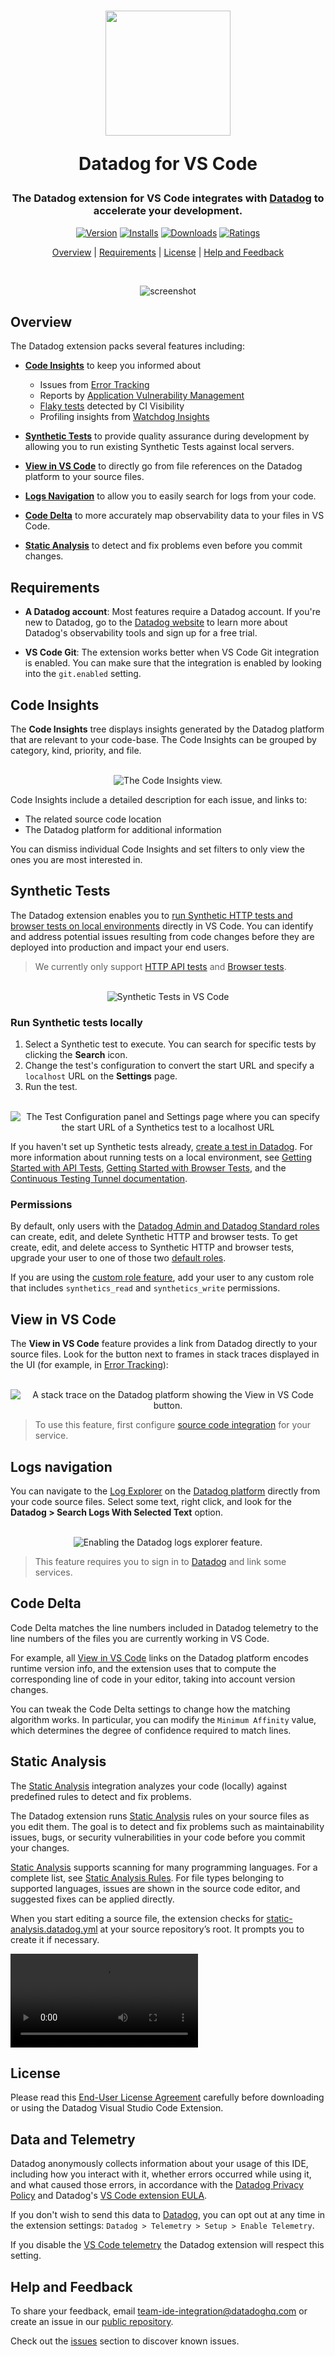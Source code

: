 <div align="center">
<h1>
<img src="https://raw.githubusercontent.com/DataDog/datadog-for-vscode/1d2c8709c11224947332c13155c898a6700d4d6e/assets/images/readme/logo.png" width="200"/>

<b>Datadog for VS Code</b>

</h1>

<h3>The Datadog extension for VS Code integrates with <a href="https://app.datadoghq.com">Datadog</a> to accelerate your development.</h3>

[![Version](https://img.shields.io/visual-studio-marketplace/v/datadog.datadog-vscode?style=for-the-badge&colorA=252525&colorB=6B1DAC)](https://marketplace.visualstudio.com/items?itemName=datadog.datadog-vscode)
[![Installs](https://img.shields.io/visual-studio-marketplace/i/datadog.datadog-vscode?style=for-the-badge&colorA=252525&colorB=6B1DAC)](https://marketplace.visualstudio.com/items?itemName=datadog.datadog-vscode)
[![Downloads](https://img.shields.io/visual-studio-marketplace/d/datadog.datadog-vscode?style=for-the-badge&colorA=252525&colorB=6B1DAC)](https://marketplace.visualstudio.com/items?itemName=datadog.datadog-vscode)
[![Ratings](https://img.shields.io/visual-studio-marketplace/r/datadog.datadog-vscode?style=for-the-badge&colorA=252525&colorB=6B1DAC)](https://marketplace.visualstudio.com/items?itemName=datadog.datadog-vscode)

[Overview](#overview)
| [Requirements](#requirements)
| [License](#license)
| [Help and Feedback](#help-and-feedback)

<br/>

![screenshot](https://raw.githubusercontent.com/DataDog/datadog-for-vscode/80d6402c0fe80577d481f69a9ac199a3cbc2e374/assets/images/readme/0723/datadog-vscode.png)

</div>

## Overview

The Datadog extension packs several features including:

- [**Code Insights**](#code-insights) to keep you informed about

  - Issues from [Error Tracking][error_tracking]
  - Reports by [Application Vulnerability Management][vulnerability_management]
  - [Flaky tests][flaky_test_management] detected by CI Visibility
  - Profiling insights from [Watchdog Insights][watchdog]

- [**Synthetic Tests**](#synthetic-tests) to provide quality assurance during development by allowing you to run existing Synthetic Tests against local servers.

- [**View in VS Code**](#view-in-vs-code) to directly go from file references on the Datadog platform to your source files.

- [**Logs Navigation**](#logs-navigation) to allow you to easily search for logs from your code.

- [**Code Delta**](#code-delta) to more accurately map observability data to your files in VS Code.

- [**Static Analysis**](#static-analysis) to detect and fix problems even before you commit changes.

## Requirements

- **A Datadog account**: Most features require a Datadog account. If you're new to Datadog, go to the [Datadog website][datadog] to learn more about Datadog's observability tools and sign up for a free trial.

- **VS Code Git**: The extension works better when VS Code Git integration is enabled. You can make sure that the integration is enabled by looking into the `git.enabled` setting.

## Code Insights

The **Code Insights** tree displays insights generated by the Datadog platform that are relevant to your code-base. The Code Insights can be grouped by category, kind, priority, and file.

<!-- markdownlint-disable MD033 -->
<!-- markdownlint-disable MD041 -->
<center>
<br/>
<div><img src="https://raw.githubusercontent.com/DataDog/datadog-for-vscode/80d6402c0fe80577d481f69a9ac199a3cbc2e374/assets/images/readme/0723/code-insights.png" alt="The Code Insights view." /></div>
</center>
<!-- markdownlint-enable MD041 -->
<!-- markdownlint-enable MD033 -->

Code Insights include a detailed description for each issue, and links to:

- The related source code location
- The Datadog platform for additional information

You can dismiss individual Code Insights and set filters to only view the ones you are most interested in.

## Synthetic Tests

The Datadog extension enables you to [run Synthetic HTTP tests and browser tests on local environments][synthetics_tunnel] directly in VS Code. You can identify and address potential issues resulting from code changes before they are deployed into production and impact your end users.

> We currently only support [HTTP API tests][api_tests] and [Browser tests][browser_tests].

<!-- markdownlint-disable MD033 -->
<!-- markdownlint-disable MD041 -->
<center>
<br/>
<div><img src="https://raw.githubusercontent.com/DataDog/datadog-for-vscode/80d6402c0fe80577d481f69a9ac199a3cbc2e374/assets/images/readme/0723/vscode-extension-demo.png" alt="Synthetic Tests in VS Code"/></div>
</center>
<!-- markdownlint-enable MD041 -->
<!-- markdownlint-enable MD033 -->

### Run Synthetic tests locally

1. Select a Synthetic test to execute. You can search for specific tests by clicking the **Search** icon.
2. Change the test's configuration to convert the start URL and specify a `localhost` URL on the **Settings** page.
3. Run the test.

<!-- markdownlint-disable MD033 -->
<!-- markdownlint-disable MD041 -->
<center>
<br/>
<div><img src="https://raw.githubusercontent.com/DataDog/datadog-for-vscode/80d6402c0fe80577d481f69a9ac199a3cbc2e374/assets/images/readme/0723/test_configuration_modified_starturl.png" alt="The Test Configuration panel and Settings page where you can specify the start URL of a Synthetics test to a localhost URL"/></div>
</center>
<!-- markdownlint-enable MD041 -->
<!-- markdownlint-enable MD033 -->

If you haven't set up Synthetic tests already, [create a test in Datadog][synthetics_create]. For more information about running tests on a local environment, see [Getting Started with API Tests][synthetics_started], [Getting Started with Browser Tests][synthetics_browser], and the [Continuous Testing Tunnel documentation][synthetics_tunnel].

### Permissions

By default, only users with the [Datadog Admin and Datadog Standard roles][datadog_default_roles] can create, edit, and delete Synthetic HTTP and browser tests. To get create, edit, and delete access to Synthetic HTTP and browser tests, upgrade your user to one of those two [default roles][datadog_default_roles].

If you are using the [custom role feature][datadog_custom_roles], add your user to any custom role that includes `synthetics_read` and `synthetics_write` permissions.

## View in VS Code

The **View in VS Code** feature provides a link from Datadog directly to your source files. Look for the button next to frames in stack traces displayed in the UI (for example, in [Error Tracking][error_tracking]):

<!-- markdownlint-disable MD033 -->
<!-- markdownlint-disable MD041 -->
<center>
<br/>
<div><img src="https://raw.githubusercontent.com/DataDog/datadog-for-vscode/80d6402c0fe80577d481f69a9ac199a3cbc2e374/assets/images/readme/0723/view-in-vscode.png" alt="A stack trace on the Datadog platform showing the View in VS Code button."/></div>
</center>
<!-- markdownlint-enable MD041 -->
<!-- markdownlint-enable MD033 -->

> To use this feature, first configure [source code integration][source_code_integration] for your service.

## Logs navigation

You can navigate to the [Log Explorer][log_explorer] on the [Datadog platform][datadog] directly from your code source files. Select some text, right click, and look for the **Datadog > Search Logs With Selected Text** option.

<!-- markdownlint-disable MD033 -->
<!-- markdownlint-disable MD041 -->
<center>
<br/>
<div><img src="https://raw.githubusercontent.com/DataDog/datadog-for-vscode/80d6402c0fe80577d481f69a9ac199a3cbc2e374/assets/images/readme/0723/log.png" alt="Enabling the Datadog logs explorer feature."/></div>
</center>
<!-- markdownlint-enable MD041 -->
<!-- markdownlint-enable MD033 -->

> This feature requires you to sign in to [Datadog][datadog] and link some services.

## Code Delta

Code Delta matches the line numbers included in Datadog telemetry to the line numbers of the files you are currently working in VS Code.

For example, all [View in VS Code](#view-in-vs-code) links on the Datadog platform encodes runtime version info, and the extension uses that to compute the corresponding line of code in your editor, taking into account version changes.

You can tweak the Code Delta settings to change how the matching algorithm works. In particular, you can modify the `Minimum Affinity` value, which determines the degree of confidence required to match lines.

## Static Analysis

The [Static Analysis][static_analysis] integration analyzes your code (locally) against predefined rules to detect and fix problems.

The Datadog extension runs [Static Analysis][static_analysis] rules on your source files as you edit them. The goal is to detect and fix problems such as maintainability issues, bugs, or security vulnerabilities in your code before you commit your changes.

[Static Analysis][static_analysis] supports scanning for many programming languages. For a complete list, see [Static Analysis Rules][static_analysis_rules]. For file types belonging to supported languages, issues are shown in the source code editor, and suggested fixes can be applied directly.

When you start editing a source file, the extension checks for [static-analysis.datadog.yml][static_analysis_config_file] at your source repository’s root. It prompts you to create it if necessary.

<video src="https://github.com/DataDog/datadog-for-vscode/raw/main/assets/static_analysis.mp4" controls title="Datadog Static Analysis Demo"></video>

## License

Please read this [End-User License Agreement][eula] carefully before downloading or using the Datadog Visual Studio Code Extension.

## Data and Telemetry

Datadog anonymously collects information about your usage of this IDE, including how you interact with it, whether errors occurred while using it, and what caused those errors, in accordance with the [Datadog Privacy Policy][datadog_privacy_policy] and Datadog's [VS Code extension EULA][eula].

If you don't wish to send this data to [Datadog][datadog], you can opt out at any time in the extension settings: `Datadog > Telemetry > Setup > Enable Telemetry`.

If you disable the [VS Code telemetry][vs_code_telemetry] the Datadog extension will respect this setting.

## Help and Feedback

To share your feedback, email [team-ide-integration@datadoghq.com][feedback_email] or create an issue in our [public repository][public_repo].

Check out the [issues][known_issues] section to discover known issues.

[api_tests]: https://docs.datadoghq.com/synthetics/api_tests/http_tests/?tab=requestoptions
[browser_tests]: https://docs.datadoghq.com/synthetics/browser_tests/?tab=requestoptions
[datadog_custom_roles]: https://docs.datadoghq.com/account_management/rbac/?tab=datadogapplication#custom-roles
[datadog_default_roles]: https://docs.datadoghq.com/account_management/rbac/?tab=datadogapplication#datadog-default-roles
[datadog_privacy_policy]: https://www.datadoghq.com/legal/privacy/
[datadog]: https://www.datadoghq.com/
[error_tracking]: https://docs.datadoghq.com/tracing/error_tracking/
[eula]: https://www.datadoghq.com/legal/software-licenses/vs-code
[feedback_email]: mailto:team-ide-integration@datadoghq.com
[flaky_test_management]: https://docs.datadoghq.com/continuous_integration/guides/flaky_test_management/
[known_issues]: https://github.com/DataDog/datadog-for-vscode/issues?q=is%3Aissue
[log_explorer]: https://docs.datadoghq.com/logs/explorer/
[public_repo]: https://github.com/DataDog/datadog-for-vscode
[source_code_integration]: https://docs.datadoghq.com/integrations/guide/source-code-integration/
[static_analysis_config_file]: https://docs.datadoghq.com/continuous_integration/static_analysis/?tab=circleciorbs#setup
[static_analysis_rules]: https://docs.datadoghq.com/continuous_integration/static_analysis/rules
[static_analysis]: https://docs.datadoghq.com/continuous_integration/static_analysis
[synthetics_browser]: https://docs.datadoghq.com/getting_started/synthetics/browser_test
[synthetics_create]: https://app.datadoghq.com/synthetics/create
[synthetics_started]: https://docs.datadoghq.com/getting_started/synthetics/api_test/
[synthetics_tunnel]: https://docs.datadoghq.com/continuous_testing/testing_tunnel/
[vs_code_telemetry]: https://code.visualstudio.com/docs/getstarted/telemetry#_output-channel-for-telemetry-events
[vulnerability_management]: https://docs.datadoghq.com/security/application_security/vulnerability_management/
[watchdog]: https://docs.datadoghq.com/watchdog/insights/

